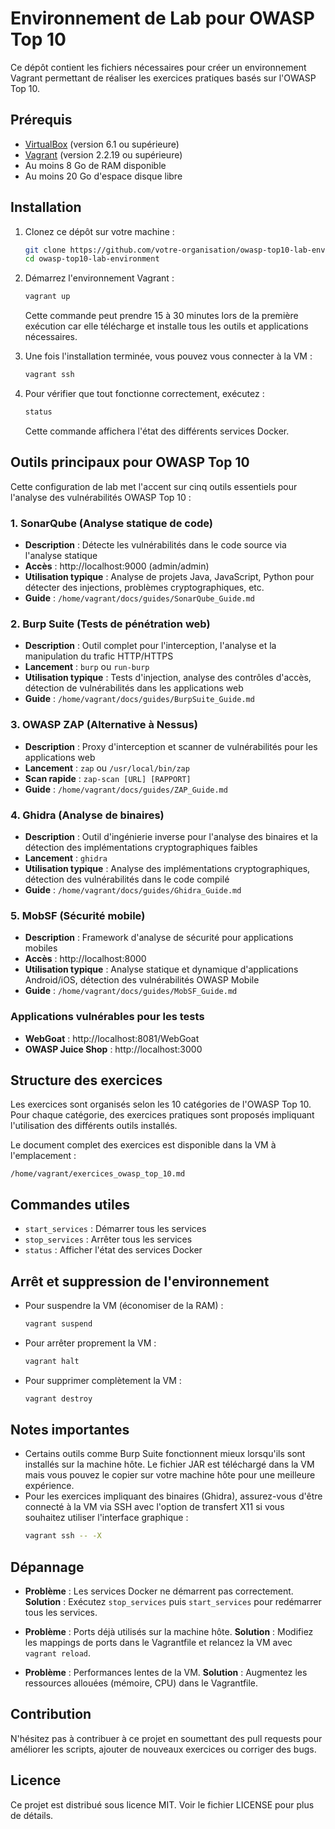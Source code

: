 # Environnement de Lab pour OWASP Top 10

Ce dépôt contient les fichiers nécessaires pour créer un environnement Vagrant permettant de réaliser les exercices pratiques basés sur l'OWASP Top 10.

## Prérequis

- [VirtualBox](https://www.virtualbox.org/wiki/Downloads) (version 6.1 ou supérieure)
- [Vagrant](https://www.vagrantup.com/downloads) (version 2.2.19 ou supérieure)
- Au moins 8 Go de RAM disponible
- Au moins 20 Go d'espace disque libre

## Installation

1. Clonez ce dépôt sur votre machine :

   ```bash
   git clone https://github.com/votre-organisation/owasp-top10-lab-environment.git
   cd owasp-top10-lab-environment
   ```

2. Démarrez l'environnement Vagrant :

   ```bash
   vagrant up
   ```

   Cette commande peut prendre 15 à 30 minutes lors de la première exécution car elle télécharge et installe tous les outils et applications nécessaires.

3. Une fois l'installation terminée, vous pouvez vous connecter à la VM :

   ```bash
   vagrant ssh
   ```

4. Pour vérifier que tout fonctionne correctement, exécutez :
   ```bash
   status
   ```
   Cette commande affichera l'état des différents services Docker.

## Outils principaux pour OWASP Top 10

Cette configuration de lab met l'accent sur cinq outils essentiels pour l'analyse des vulnérabilités OWASP Top 10 :

### 1. SonarQube (Analyse statique de code)

- **Description** : Détecte les vulnérabilités dans le code source via l'analyse statique
- **Accès** : http://localhost:9000 (admin/admin)
- **Utilisation typique** : Analyse de projets Java, JavaScript, Python pour détecter des injections, problèmes cryptographiques, etc.
- **Guide** : `/home/vagrant/docs/guides/SonarQube_Guide.md`

### 2. Burp Suite (Tests de pénétration web)

- **Description** : Outil complet pour l'interception, l'analyse et la manipulation du trafic HTTP/HTTPS
- **Lancement** : `burp` ou `run-burp`
- **Utilisation typique** : Tests d'injection, analyse des contrôles d'accès, détection de vulnérabilités dans les applications web
- **Guide** : `/home/vagrant/docs/guides/BurpSuite_Guide.md`

### 3. OWASP ZAP (Alternative à Nessus)

- **Description** : Proxy d'interception et scanner de vulnérabilités pour les applications web
- **Lancement** : `zap` ou `/usr/local/bin/zap`
- **Scan rapide** : `zap-scan [URL] [RAPPORT]`
- **Guide** : `/home/vagrant/docs/guides/ZAP_Guide.md`

### 4. Ghidra (Analyse de binaires)

- **Description** : Outil d'ingénierie inverse pour l'analyse des binaires et la détection des implémentations cryptographiques faibles
- **Lancement** : `ghidra`
- **Utilisation typique** : Analyse des implémentations cryptographiques, détection des vulnérabilités dans le code compilé
- **Guide** : `/home/vagrant/docs/guides/Ghidra_Guide.md`

### 5. MobSF (Sécurité mobile)

- **Description** : Framework d'analyse de sécurité pour applications mobiles
- **Accès** : http://localhost:8000
- **Utilisation typique** : Analyse statique et dynamique d'applications Android/iOS, détection des vulnérabilités OWASP Mobile
- **Guide** : `/home/vagrant/docs/guides/MobSF_Guide.md`

### Applications vulnérables pour les tests

- **WebGoat** : http://localhost:8081/WebGoat
- **OWASP Juice Shop** : http://localhost:3000

## Structure des exercices

Les exercices sont organisés selon les 10 catégories de l'OWASP Top 10. Pour chaque catégorie, des exercices pratiques sont proposés impliquant l'utilisation des différents outils installés.

Le document complet des exercices est disponible dans la VM à l'emplacement :

```
/home/vagrant/exercices_owasp_top_10.md
```

## Commandes utiles

- `start_services` : Démarrer tous les services
- `stop_services` : Arrêter tous les services
- `status` : Afficher l'état des services Docker

## Arrêt et suppression de l'environnement

- Pour suspendre la VM (économiser de la RAM) :

  ```bash
  vagrant suspend
  ```

- Pour arrêter proprement la VM :

  ```bash
  vagrant halt
  ```

- Pour supprimer complètement la VM :
  ```bash
  vagrant destroy
  ```

## Notes importantes

- Certains outils comme Burp Suite fonctionnent mieux lorsqu'ils sont installés sur la machine hôte. Le fichier JAR est téléchargé dans la VM mais vous pouvez le copier sur votre machine hôte pour une meilleure expérience.
- Pour les exercices impliquant des binaires (Ghidra), assurez-vous d'être connecté à la VM via SSH avec l'option de transfert X11 si vous souhaitez utiliser l'interface graphique :
  ```bash
  vagrant ssh -- -X
  ```

## Dépannage

- **Problème** : Les services Docker ne démarrent pas correctement.
  **Solution** : Exécutez `stop_services` puis `start_services` pour redémarrer tous les services.

- **Problème** : Ports déjà utilisés sur la machine hôte.
  **Solution** : Modifiez les mappings de ports dans le Vagrantfile et relancez la VM avec `vagrant reload`.

- **Problème** : Performances lentes de la VM.
  **Solution** : Augmentez les ressources allouées (mémoire, CPU) dans le Vagrantfile.

## Contribution

N'hésitez pas à contribuer à ce projet en soumettant des pull requests pour améliorer les scripts, ajouter de nouveaux exercices ou corriger des bugs.

## Licence

Ce projet est distribué sous licence MIT. Voir le fichier LICENSE pour plus de détails.

